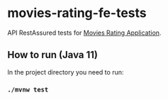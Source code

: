 # movies-rating-fe-tests

API RestAssured tests for [Movies Rating Application](https://moviesratingapp.netlify.app/).

## How to run (Java 11)
In the project directory you need to run:

### `./mvnw test`